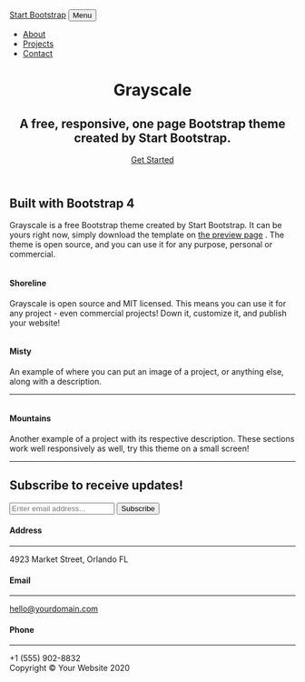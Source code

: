 <!DOCTYPE html>
<html lang="en">
    <head>
        <meta charset="utf-8" />
        <meta name="viewport" content="width=device-width, initial-scale=1, shrink-to-fit=no" />
        <meta name="description" content="" />
        <meta name="author" content="" />
        <title>Grayscale - Start Bootstrap Theme</title>
        <link rel="icon" type="image/x-icon" href="assets/img/favicon.ico" />
        <!-- Font Awesome icons (free version)-->
        <script src="https://use.fontawesome.com/releases/v5.13.0/js/all.js" crossorigin="anonymous"></script>
        <!-- Google fonts-->
        <link href="https://fonts.googleapis.com/css?family=Varela+Round" rel="stylesheet" />
        <link href="https://fonts.googleapis.com/css?family=Nunito:200,200i,300,300i,400,400i,600,600i,700,700i,800,800i,900,900i" rel="stylesheet" />
        <!-- Core theme CSS (includes Bootstrap)-->
        <link href="css/styles.css" rel="stylesheet" />
    </head>
    <body id="page-top">
        <!-- Navigation-->
        <nav class="navbar navbar-expand-lg navbar-light fixed-top" id="mainNav">
            <div class="container">
                <a class="navbar-brand js-scroll-trigger" href="#page-top">Start Bootstrap</a>
                <button class="navbar-toggler navbar-toggler-right" type="button" data-toggle="collapse" data-target="#navbarResponsive" aria-controls="navbarResponsive" aria-expanded="false" aria-label="Toggle navigation">
                    Menu
                    <i class="fas fa-bars"></i>
                </button>
                <div class="collapse navbar-collapse" id="navbarResponsive">
                    <ul class="navbar-nav ml-auto">
                        <li class="nav-item"><a class="nav-link js-scroll-trigger" href="#about">About</a></li>
                        <li class="nav-item"><a class="nav-link js-scroll-trigger" href="#projects">Projects</a></li>
                        <li class="nav-item"><a class="nav-link js-scroll-trigger" href="#signup">Contact</a></li>
                    </ul>
                </div>
            </div>
        </nav>
        <!-- Masthead-->
        <header class="masthead">
            <div class="container d-flex h-100 align-items-center">
                <div class="mx-auto text-center">
                    <h1 class="mx-auto my-0 text-uppercase">Grayscale</h1>
                    <h2 class="text-white-50 mx-auto mt-2 mb-5">A free, responsive, one page Bootstrap theme created by Start Bootstrap.</h2>
                    <a class="btn btn-primary js-scroll-trigger" href="#about">Get Started</a>
                </div>
            </div>
        </header>
        <!-- About-->
        <section class="about-section text-center" id="about">
            <div class="container">
                <div class="row">
                    <div class="col-lg-8 mx-auto">
                        <h2 class="text-white mb-4">Built with Bootstrap 4</h2>
                        <p class="text-white-50">
                            Grayscale is a free Bootstrap theme created by Start Bootstrap. It can be yours right now, simply download the template on
                            <a href="https://startbootstrap.com/template-overviews/grayscale/">the preview page</a>
                            . The theme is open source, and you can use it for any purpose, personal or commercial.
                        </p>
                    </div>
                </div>
                <img class="img-fluid" src="assets/img/ipad.png" alt="" />
            </div>
        </section>
        <!-- Projects-->
        <section class="projects-section bg-light" id="projects">
            <div class="container">
                <!-- Featured Project Row-->
                <div class="row align-items-center no-gutters mb-4 mb-lg-5">
                    <div class="col-xl-8 col-lg-7"><img class="img-fluid mb-3 mb-lg-0" src="assets/img/bg-masthead.jpg" alt="" /></div>
                    <div class="col-xl-4 col-lg-5">
                        <div class="featured-text text-center text-lg-left">
                            <h4>Shoreline</h4>
                            <p class="text-black-50 mb-0">Grayscale is open source and MIT licensed. This means you can use it for any project - even commercial projects! Down it, customize it, and publish your website!</p>
                        </div>
                    </div>
                </div>
                <!-- Project One Row-->
                <div class="row justify-content-center no-gutters mb-5 mb-lg-0">
                    <div class="col-lg-6"><img class="img-fluid" src="assets/img/demo-image-01.jpg" alt="" /></div>
                    <div class="col-lg-6">
                        <div class="bg-black text-center h-100 project">
                            <div class="d-flex h-100">
                                <div class="project-text w-100 my-auto text-center text-lg-left">
                                    <h4 class="text-white">Misty</h4>
                                    <p class="mb-0 text-white-50">An example of where you can put an image of a project, or anything else, along with a description.</p>
                                    <hr class="d-none d-lg-block mb-0 ml-0" />
                                </div>
                            </div>
                        </div>
                    </div>
                </div>
                <!-- Project Two Row-->
                <div class="row justify-content-center no-gutters">
                    <div class="col-lg-6"><img class="img-fluid" src="assets/img/demo-image-02.jpg" alt="" /></div>
                    <div class="col-lg-6 order-lg-first">
                        <div class="bg-black text-center h-100 project">
                            <div class="d-flex h-100">
                                <div class="project-text w-100 my-auto text-center text-lg-right">
                                    <h4 class="text-white">Mountains</h4>
                                    <p class="mb-0 text-white-50">Another example of a project with its respective description. These sections work well responsively as well, try this theme on a small screen!</p>
                                    <hr class="d-none d-lg-block mb-0 mr-0" />
                                </div>
                            </div>
                        </div>
                    </div>
                </div>
            </div>
        </section>
        <!-- Signup-->
        <section class="signup-section" id="signup">
            <div class="container">
                <div class="row">
                    <div class="col-md-10 col-lg-8 mx-auto text-center">
                        <i class="far fa-paper-plane fa-2x mb-2 text-white"></i>
                        <h2 class="text-white mb-5">Subscribe to receive updates!</h2>
                        <form class="form-inline d-flex">
                            <input class="form-control flex-fill mr-0 mr-sm-2 mb-3 mb-sm-0" id="inputEmail" type="email" placeholder="Enter email address..." />
                            <button class="btn btn-primary mx-auto" type="submit">Subscribe</button>
                        </form>
                    </div>
                </div>
            </div>
        </section>
        <!-- Contact-->
        <section class="contact-section bg-black">
            <div class="container">
                <div class="row">
                    <div class="col-md-4 mb-3 mb-md-0">
                        <div class="card py-4 h-100">
                            <div class="card-body text-center">
                                <i class="fas fa-map-marked-alt text-primary mb-2"></i>
                                <h4 class="text-uppercase m-0">Address</h4>
                                <hr class="my-4" />
                                <div class="small text-black-50">4923 Market Street, Orlando FL</div>
                            </div>
                        </div>
                    </div>
                    <div class="col-md-4 mb-3 mb-md-0">
                        <div class="card py-4 h-100">
                            <div class="card-body text-center">
                                <i class="fas fa-envelope text-primary mb-2"></i>
                                <h4 class="text-uppercase m-0">Email</h4>
                                <hr class="my-4" />
                                <div class="small text-black-50"><a href="#!">hello@yourdomain.com</a></div>
                            </div>
                        </div>
                    </div>
                    <div class="col-md-4 mb-3 mb-md-0">
                        <div class="card py-4 h-100">
                            <div class="card-body text-center">
                                <i class="fas fa-mobile-alt text-primary mb-2"></i>
                                <h4 class="text-uppercase m-0">Phone</h4>
                                <hr class="my-4" />
                                <div class="small text-black-50">+1 (555) 902-8832</div>
                            </div>
                        </div>
                    </div>
                </div>
                <div class="social d-flex justify-content-center">
                    <a class="mx-2" href="#!"><i class="fab fa-twitter"></i></a>
                    <a class="mx-2" href="#!"><i class="fab fa-facebook-f"></i></a>
                    <a class="mx-2" href="#!"><i class="fab fa-github"></i></a>
                </div>
            </div>
        </section>
        <!-- Footer-->
        <footer class="footer bg-black small text-center text-white-50"><div class="container">Copyright © Your Website 2020</div></footer>
        <!-- Bootstrap core JS-->
        <script src="https://cdnjs.cloudflare.com/ajax/libs/jquery/3.5.1/jquery.min.js"></script>
        <script src="https://stackpath.bootstrapcdn.com/bootstrap/4.5.0/js/bootstrap.bundle.min.js"></script>
        <!-- Third party plugin JS-->
        <script src="https://cdnjs.cloudflare.com/ajax/libs/jquery-easing/1.4.1/jquery.easing.min.js"></script>
        <!-- Core theme JS-->
        <script src="js/scripts.js"></script>
    </body>
</html>
